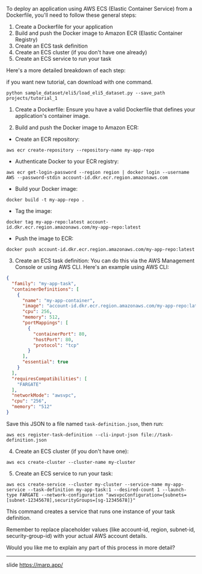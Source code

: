To deploy an application using AWS ECS (Elastic Container Service) from a Dockerfile, you'll need to follow these general steps:

1. Create a Dockerfile for your application
2. Build and push the Docker image to Amazon ECR (Elastic Container Registry)
3. Create an ECS task definition
4. Create an ECS cluster (if you don't have one already)
5. Create an ECS service to run your task

Here's a more detailed breakdown of each step:

if you want new tutorial, can download with one command.
```
python sample_dataset/eli5/load_eli5_dataset.py --save_path projects/tutorial_1
```


1. Create a Dockerfile:
Ensure you have a valid Dockerfile that defines your application's container image.

2. Build and push the Docker image to Amazon ECR:

- Create an ECR repository:
```
aws ecr create-repository --repository-name my-app-repo
```

- Authenticate Docker to your ECR registry:
```
aws ecr get-login-password --region region | docker login --username AWS --password-stdin account-id.dkr.ecr.region.amazonaws.com
```

- Build your Docker image:
```
docker build -t my-app-repo .
```

- Tag the image:
```
docker tag my-app-repo:latest account-id.dkr.ecr.region.amazonaws.com/my-app-repo:latest
```

- Push the image to ECR:
```
docker push account-id.dkr.ecr.region.amazonaws.com/my-app-repo:latest
```

3. Create an ECS task definition:
You can do this via the AWS Management Console or using AWS CLI. Here's an example using AWS CLI:



```json
{
  "family": "my-app-task",
  "containerDefinitions": [
    {
      "name": "my-app-container",
      "image": "account-id.dkr.ecr.region.amazonaws.com/my-app-repo:latest",
      "cpu": 256,
      "memory": 512,
      "portMappings": [
        {
          "containerPort": 80,
          "hostPort": 80,
          "protocol": "tcp"
        }
      ],
      "essential": true
    }
  ],
  "requiresCompatibilities": [
    "FARGATE"
  ],
  "networkMode": "awsvpc",
  "cpu": "256",
  "memory": "512"
}

```

Save this JSON to a file named `task-definition.json`, then run:

```
aws ecs register-task-definition --cli-input-json file://task-definition.json
```

4. Create an ECS cluster (if you don't have one):
```
aws ecs create-cluster --cluster-name my-cluster
```

5. Create an ECS service to run your task:
```
aws ecs create-service --cluster my-cluster --service-name my-app-service --task-definition my-app-task:1 --desired-count 1 --launch-type FARGATE --network-configuration "awsvpcConfiguration={subnets=[subnet-12345678],securityGroups=[sg-12345678]}"
```

This command creates a service that runs one instance of your task definition.

Remember to replace placeholder values (like account-id, region, subnet-id, security-group-id) with your actual AWS account details.

Would you like me to explain any part of this process in more detail?


--- 

slide
https://marp.app/ 